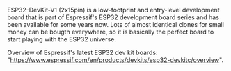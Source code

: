ESP32-DevKit-V1 (2x15pin) is a low-footprint and entry-level development board that is part of Espressif's ESP32 development board series and has been available for some years now. 
Lots of almost identical clones for small money can be bougth everywhere, so it is basically the perfect board to start playing with the ESP32 universe. 

Overview of Espressif's latest ESP32 dev kit boards: "https://www.espressif.com/en/products/devkits/esp32-devkitc/overview".

